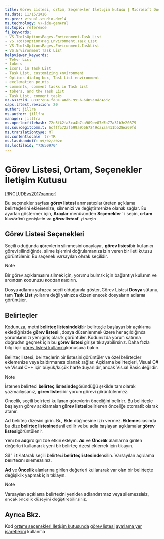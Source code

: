 ```yaml
---
title: Görev Listesi, ortam, Seçenekler Iletişim kutusu | Microsoft Docs
ms.date: 11/15/2016
ms.prod: visual-studio-dev14
ms.technology: vs-ide-general
ms.topic: reference
f1_keywords:
- VS.ToolsOptionsPages.Environment.Task_List
- VS.ToolsOptionsPag.Environment.Task_List
- VS.ToolsOptionsPages.Environment.TaskList
- VS.Environment.Task List
helpviewer_keywords:
- Token List
- tokens
- icons, in Task List
- Task List, customizing environment
- Options dialog box, Task List environment
- exclamation points
- comments, comment tasks in Task List
- tokens, and the Task List
- Task List, comment tasks
ms.assetid: 88327e04-fa3e-48db-995b-ad89e0dc4ed2
caps.latest.revision: 20
author: jillre
ms.author: jillfra
manager: jillfra
ms.openlocfilehash: 72e5f82fa3ca4b7ca909ee07e5b77a31b3e20879
ms.sourcegitcommit: 6cfffa72af599a9d667249caaaa411bb28ea69fd
ms.translationtype: MT
ms.contentlocale: tr-TR
ms.lasthandoff: 09/02/2020
ms.locfileid: "72650970"
---
```

# <a name="task-list-environment-options-dialog-box"></a>Görev Listesi, Ortam, Seçenekler İletişim Kutusu
[!INCLUDE[vs2017banner](../../includes/vs2017banner.md)]

Bu seçenekler sayfası **görev listesi** anımsatıcılar üreten açıklama belirteçlerini eklemenize, silmenizi ve değiştirmenize olanak sağlar. Bu ayarları göstermek için, **Araçlar** menüsünden **Seçenekler** ' i seçin, **ortam** klasörünü genişletin ve **görev listesi**' yi seçin.

## <a name="task-list-options"></a>Görev Listesi Seçenekleri
 Seçili olduğunda görevlerin silinmesini onaylayın, **görev listesi**bir kullanıcı görevi silindiğinde, silme işlemini doğrulamanıza izin veren bir ileti kutusu görüntülenir. Bu seçenek varsayılan olarak seçilidir.

> [!NOTE]
> Bir görev açıklamasını silmek için, yorumu bulmak için bağlantıyı kullanın ve ardından kodunuzu koddan kaldırın.

 Dosya adlarını yalnızca seçili olduğunda göster, Görev Listesi **Dosya** sütunu, tam **Task List** yollarını değil yalnızca düzenlenecek dosyaların adlarını görüntüler.

## <a name="tokens"></a>Belirteçler
 Kodunuza, metni **belirteç listesindeki**bir belirteçle başlayan bir açıklama eklediğinizde **görev listesi** , dosya düzenlenmek üzere her açıldığında yorumlarınızı yeni giriş olarak görüntüler. Kodunuzda yorum satırına doğrudan geçmek için bu **görev listesi** girişe tıklayabilirsiniz. Daha fazla bilgi için [görev listesi kullanma](../../ide/using-the-task-list.md)konusuna bakın.

 Belirteç listesi, belirteçlerin bir listesini görüntüler ve özel belirteçler eklemenize veya kaldırmanıza olanak sağlar. Açıklama belirteçleri, Visual C# ve Visual C++ için büyük/küçük harfe duyarlıdır, ancak Visual Basic değildir.

> [!NOTE]
> İstenen belirteci **belirteç listesinde**göründüğü şekilde tam olarak yazmadıysanız, **görev listesi**bir yorum görevi görüntülenmez.

 Öncelik, seçili belirteci kullanan görevlerin önceliğini belirler. Bu belirteçle başlayan görev açıklamaları **görev listesi**belirlenen önceliğe otomatik olarak atanır.

 Ad belirteç dizesini girin. Bu, **Ekle** düğmesine izin vermez. **Ekleme**sırasında bu dize **belirteç listesine**dahil edilir ve bu adla başlayan açıklamalar **görev listesi**görüntülenir.

 Yeni bir **ad**girdiğinizde etkin ekleyin. **Ad** ve **Öncelik** alanlarına girilen değerleri kullanarak yeni bir belirteç dizesi eklemek için tıklayın.

 Sil ' i tıklatarak seçili belirteci **belirteç listesinden**silin. Varsayılan açıklama belirtecini silemezsiniz.

 **Ad** ve **Öncelik** alanlarına girilen değerleri kullanarak var olan bir belirteçte değişiklik yapmak için tıklayın.

> [!NOTE]
> Varsayılan açıklama belirtecini yeniden adlandıramaz veya silemezsiniz, ancak öncelik düzeyini değiştirebilirsiniz.

## <a name="see-also"></a>Ayrıca Bkz.
 Kod [ortamı seçenekleri Iletişim kutusunda](../../ide/reference/environment-options-dialog-box.md) [görev listesi](../../ide/using-the-task-list.md) [ayarlama yer işaretlerini](../../ide/setting-bookmarks-in-code.md) kullanma

